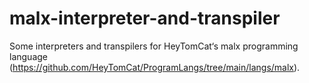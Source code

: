 # malx-interpreter-and-transpiler
Some interpreters and transpilers for HeyTomCat‘s malx programming language (https://github.com/HeyTomCat/ProgramLangs/tree/main/langs/malx).
